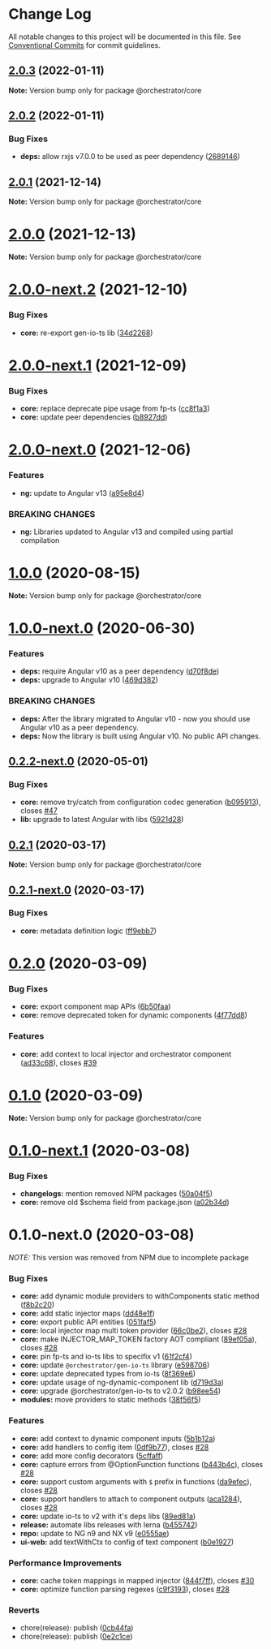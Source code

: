 # Change Log

All notable changes to this project will be documented in this file.
See [Conventional Commits](https://conventionalcommits.org) for commit guidelines.

## [2.0.3](https://github.com/orchestratora/orchestrator/compare/@orchestrator/core@2.0.2...@orchestrator/core@2.0.3) (2022-01-11)

**Note:** Version bump only for package @orchestrator/core





## [2.0.2](https://github.com/orchestratora/orchestrator/compare/@orchestrator/core@2.0.1...@orchestrator/core@2.0.2) (2022-01-11)


### Bug Fixes

* **deps:** allow rxjs v7.0.0 to be used as peer dependency ([2689146](https://github.com/orchestratora/orchestrator/commit/26891468ccf11be6c5b4193bd01a29b278ffc0f9))





## [2.0.1](https://github.com/orchestratora/orchestrator/compare/@orchestrator/core@2.0.0...@orchestrator/core@2.0.1) (2021-12-14)

**Note:** Version bump only for package @orchestrator/core





# [2.0.0](https://github.com/orchestratora/orchestrator/compare/@orchestrator/core@2.0.0-next.2...@orchestrator/core@2.0.0) (2021-12-13)

**Note:** Version bump only for package @orchestrator/core





# [2.0.0-next.2](https://github.com/orchestratora/orchestrator/compare/@orchestrator/core@2.0.0-next.1...@orchestrator/core@2.0.0-next.2) (2021-12-10)


### Bug Fixes

* **core:** re-export gen-io-ts lib ([34d2268](https://github.com/orchestratora/orchestrator/commit/34d2268414e8421d1f3b1d548f0e2802a731bbd2))





# [2.0.0-next.1](https://github.com/orchestratora/orchestrator/compare/@orchestrator/core@2.0.0-next.0...@orchestrator/core@2.0.0-next.1) (2021-12-09)


### Bug Fixes

* **core:** replace deprecate pipe usage from fp-ts ([cc8f1a3](https://github.com/orchestratora/orchestrator/commit/cc8f1a37b5b7a446b46fa4da1ef5593d592783e0))
* **core:** update peer dependencies ([b8927dd](https://github.com/orchestratora/orchestrator/commit/b8927dd7a6e09ff8f7a8b917860916d28a2f413c))





# [2.0.0-next.0](https://github.com/orchestratora/orchestrator/compare/@orchestrator/core@1.0.0...@orchestrator/core@2.0.0-next.0) (2021-12-06)


### Features

* **ng:** update to Angular v13 ([a95e8d4](https://github.com/orchestratora/orchestrator/commit/a95e8d4848a29b123a2951407de7fb0e4cfda2d3))


### BREAKING CHANGES

* **ng:** Libraries updated to Angular v13 and compiled using partial compilation





# [1.0.0](https://github.com/orchestratora/orchestrator/compare/@orchestrator/core@1.0.0-next.0...@orchestrator/core@1.0.0) (2020-08-15)

**Note:** Version bump only for package @orchestrator/core





# [1.0.0-next.0](https://github.com/orchestratora/orchestrator/compare/@orchestrator/core@0.2.2-next.0...@orchestrator/core@1.0.0-next.0) (2020-06-30)


### Features

* **deps:** require Angular v10 as a peer dependency ([d70f8de](https://github.com/orchestratora/orchestrator/commit/d70f8de2a2554dcdb99836ad4b912a9de0e12ea8))
* **deps:** upgrade to Angular v10 ([469d382](https://github.com/orchestratora/orchestrator/commit/469d382175067532cdb156739ff14f39c4151509))


### BREAKING CHANGES

* **deps:** After the library migrated to Angular v10 - now you should use Angular v10 as a
peer dependency.
* **deps:** Now the library is built using Angular v10. No public API changes.





## [0.2.2-next.0](https://github.com/orchestratora/orchestrator/compare/@orchestrator/core@0.2.1...@orchestrator/core@0.2.2-next.0) (2020-05-01)


### Bug Fixes

* **core:** remove try/catch from configuration codec generation ([b095913](https://github.com/orchestratora/orchestrator/commit/b095913903aea66f68c0342f9f8316b9d07edd13)), closes [#47](https://github.com/orchestratora/orchestrator/issues/47)
* **lib:** upgrade to latest Angular with libs ([5921d28](https://github.com/orchestratora/orchestrator/commit/5921d28a20423f6d1a37dfa4d0459d24a48c907e))





## [0.2.1](https://github.com/orchestratora/orchestrator/compare/@orchestrator/core@0.2.1-next.0...@orchestrator/core@0.2.1) (2020-03-17)

**Note:** Version bump only for package @orchestrator/core





## [0.2.1-next.0](https://github.com/orchestratora/orchestrator/compare/@orchestrator/core@0.2.0...@orchestrator/core@0.2.1-next.0) (2020-03-17)


### Bug Fixes

* **core:** metadata definition logic ([ff9ebb7](https://github.com/orchestratora/orchestrator/commit/ff9ebb7dd15fe16955a3ca946d2e787138800fd0))





# [0.2.0](https://github.com/orchestratora/orchestrator/compare/@orchestrator/core@0.1.0...@orchestrator/core@0.2.0) (2020-03-09)


### Bug Fixes

* **core:** export component map APIs ([6b50faa](https://github.com/orchestratora/orchestrator/commit/6b50faa82629a67e22f6e2e6f097c50064767d7f))
* **core:** remove deprecated token for dynamic components ([4f77dd8](https://github.com/orchestratora/orchestrator/commit/4f77dd8b89e9a68b70a1d1733be88aacae4e9b81))


### Features

* **core:** add context to local injector and orchestrator component ([ad33c68](https://github.com/orchestratora/orchestrator/commit/ad33c68fb6bb75cb04d5ea8d180fefc780712ec6)), closes [#39](https://github.com/orchestratora/orchestrator/issues/39)





# [0.1.0](https://github.com/orchestratora/orchestrator/compare/@orchestrator/core@0.1.0-next.1...@orchestrator/core@0.1.0) (2020-03-09)

**Note:** Version bump only for package @orchestrator/core





# [0.1.0-next.1](https://github.com/orchestratora/orchestrator/compare/@orchestrator/core@0.1.0-next.0...@orchestrator/core@0.1.0-next.1) (2020-03-08)


### Bug Fixes

* **changelogs:** mention removed NPM packages ([50a04f5](https://github.com/orchestratora/orchestrator/commit/50a04f5f628920c874eeadbefe3f543107b1d5bb))
* **core:** remove old $schema field from package.json ([a02b34d](https://github.com/orchestratora/orchestrator/commit/a02b34d53e9a884bc7508d4aa713c8aa2470efcd))





# 0.1.0-next.0 (2020-03-08)

_NOTE:_ This version was removed from NPM due to incomplete package

### Bug Fixes

* **core:** add dynamic module providers to withComponents static method ([f8b2c20](https://github.com/orchestratora/orchestrator/commit/f8b2c20b2167107409c78055de46cc9067ccb961))
* **core:** add static injector maps ([dd48e1f](https://github.com/orchestratora/orchestrator/commit/dd48e1f5ecc593585cdf2b2fdc6c76da9afc4eea))
* **core:** export public API entities ([051faf5](https://github.com/orchestratora/orchestrator/commit/051faf577832dd3090d1e4cba8e61994276df47a))
* **core:** local injector map multi token provider ([66c0be2](https://github.com/orchestratora/orchestrator/commit/66c0be2c933782cb8cd26be6bad00ca54c89c0b7)), closes [#28](https://github.com/orchestratora/orchestrator/issues/28)
* **core:** make INJECTOR_MAP_TOKEN factory AOT compliant ([89ef05a](https://github.com/orchestratora/orchestrator/commit/89ef05a3442bb2a5fa088f12a82d134cfd688abe)), closes [#28](https://github.com/orchestratora/orchestrator/issues/28)
* **core:** pin fp-ts and io-ts libs to specifix v1 ([61f2cf4](https://github.com/orchestratora/orchestrator/commit/61f2cf450e09daec665d0373087e62cb8f195fff))
* **core:** update `@orchestrator/gen-io-ts` library ([e598706](https://github.com/orchestratora/orchestrator/commit/e5987067e5cd5f22a96f76426379dd5267d0bb20))
* **core:** update deprecated types from io-ts ([8f369e6](https://github.com/orchestratora/orchestrator/commit/8f369e6516f0c71ef04520d64998f7ce03c085b0))
* **core:** update usage of ng-dynamic-component lib ([d719d3a](https://github.com/orchestratora/orchestrator/commit/d719d3a77cdb7bbf64428746a06f073f10cfc80f))
* **core:** upgrade @orchestrator/gen-io-ts to v2.0.2 ([b98ee54](https://github.com/orchestratora/orchestrator/commit/b98ee54212569ecffa629f9bfae352408e7f4ec4))
* **modules:** move providers to static methods ([38f56f5](https://github.com/orchestratora/orchestrator/commit/38f56f50f0aa2470bf052f55daf3df41bca78b50))


### Features

* **core:** add context to dynamic component inputs ([5b1b12a](https://github.com/orchestratora/orchestrator/commit/5b1b12a1163afeed2941e4c93c85beb3a651bd5c))
* **core:** add handlers to config item ([0df9b77](https://github.com/orchestratora/orchestrator/commit/0df9b7759422ec210004cf828c5afc623de4a329)), closes [#28](https://github.com/orchestratora/orchestrator/issues/28)
* **core:** add more config decorators ([5cffaff](https://github.com/orchestratora/orchestrator/commit/5cffaff40d9abe3034541ef88b909b6bcbc43b7e))
* **core:** capture errors from @OptionFunction functions ([b443b4c](https://github.com/orchestratora/orchestrator/commit/b443b4cc8004b961f38e6278f00ce36772b0780a)), closes [#28](https://github.com/orchestratora/orchestrator/issues/28)
* **core:** support custom arguments with `$` prefix in functions ([da9efec](https://github.com/orchestratora/orchestrator/commit/da9efec7cc78d1cba4087eb7a0d380e77dcd6d33)), closes [#28](https://github.com/orchestratora/orchestrator/issues/28)
* **core:** support handlers to attach to component outputs ([aca1284](https://github.com/orchestratora/orchestrator/commit/aca1284e3333fbb6f41a67e1231b92e309a404f4)), closes [#28](https://github.com/orchestratora/orchestrator/issues/28)
* **core:** update io-ts to v2 with it's deps libs ([89ed81a](https://github.com/orchestratora/orchestrator/commit/89ed81aa296b87c13806602bd0ce5dde3c1d0496))
* **release:** automate libs releases with lerna ([b455742](https://github.com/orchestratora/orchestrator/commit/b45574223b347fad3b01b8a0294a0ddc3e88875d))
* **repo:** update to NG n9 and NX v9 ([e0555ae](https://github.com/orchestratora/orchestrator/commit/e0555aef981563b9ebd7ef5731fe691a7c40877d))
* **ui-web:** add textWithCtx to config of text component ([b0e1927](https://github.com/orchestratora/orchestrator/commit/b0e1927b1e643248940b28110c7795650520e356))


### Performance Improvements

* **core:** cache token mappings in mapped injector ([844f7ff](https://github.com/orchestratora/orchestrator/commit/844f7ffc177e714c1c2a10515301713cdef8ff26)), closes [#30](https://github.com/orchestratora/orchestrator/issues/30)
* **core:** optimize function parsing regexes ([c9f3193](https://github.com/orchestratora/orchestrator/commit/c9f319314d17a69515cdf0ff294c471e6de1aca9)), closes [#28](https://github.com/orchestratora/orchestrator/issues/28)


### Reverts

* chore(release): publish ([0cb44fa](https://github.com/orchestratora/orchestrator/commit/0cb44fa88f147459ba55445baee8d28299f9b614))
* chore(release): publish ([0e2c1ce](https://github.com/orchestratora/orchestrator/commit/0e2c1cea1694916c1808460ca98951c6871a0eed))
